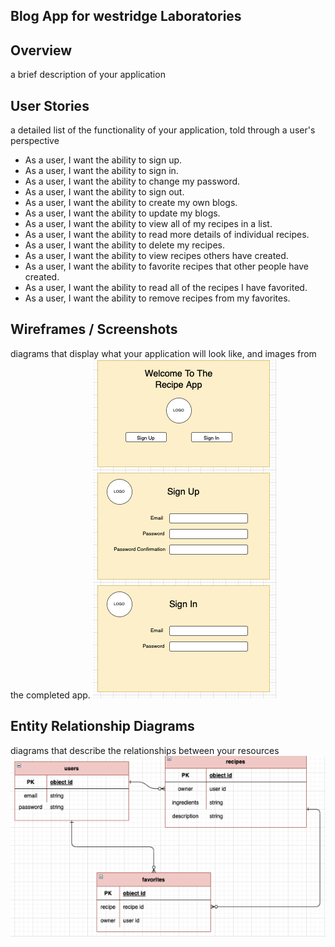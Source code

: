 ## Blog App for westridge Laboratories

## Overview
a brief description of your application
## User Stories
a detailed list of the functionality of your application, told through a user's perspective
  - As a user, I want the ability to sign up.
  - As a user, I want the ability to sign in. 
  - As a user, I want the ability to change my password. 
  - As a user, I want the ability to sign out. 
  - As a user, I want the ability to create my own blogs. 
  - As a user, I want the ability to update my blogs. 
  - As a user, I want the ability to view all of my recipes in a list. 
  - As a user, I want the ability to read more details of individual recipes. 
  - As a user, I want the ability to delete my recipes. 
  - As a user, I want the ability to view recipes others have created. 
  - As a user, I want the ability to favorite recipes that other people have created. 
  - As a user, I want the ability to read all of the recipes I have favorited. 
  - As a user, I want the ability to remove recipes from my favorites. 
## Wireframes / Screenshots
diagrams that display what your application will look like, and images from the completed app.
![alt text](media/wireframes.png)
## Entity Relationship Diagrams
diagrams that describe the relationships between your resources
![alt text](media/ERD.png)

